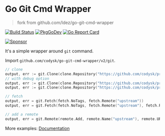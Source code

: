 # Go Git Cmd Wrapper

> fork from github.com/ldez/go-git-cmd-wrapper

[![Build Status](https://github.com/codysk/go-git-cmd-wrapper/workflows/Main/badge.svg?branch=main)](https://github.com/codysk/go-git-cmd-wrapper/actions)
[![PkgGoDev](https://pkg.go.dev/badge/github.com/codysk/go-git-cmd-wrapper)](https://pkg.go.dev/github.com/codysk/go-git-cmd-wrapper/v2)
[![Go Report Card](https://goreportcard.com/badge/github.com/codysk/go-git-cmd-wrapper)](https://goreportcard.com/report/github.com/codysk/go-git-cmd-wrapper)

[![Sponsor](https://img.shields.io/badge/Sponsor%20me-%E2%9D%A4%EF%B8%8F-pink.svg)](https://github.com/sponsors/codysk)

It's a simple wrapper around `git` command.

Import `github.com/codysk/go-git-cmd-wrapper/v2/git`.

```go
// clone
output, err := git.Clone(clone.Repository("https://github.com/codysk/prm"))
// with debug option
output, err := git.Clone(clone.Repository("https://github.com/codysk/prm"), git.Debug)
output, err := git.Clone(clone.Repository("https://github.com/codysk/prm"), git.Debugger(true))

// fetch
output, err = git.Fetch(fetch.NoTags, fetch.Remote("upstream"))
output, err = git.Fetch(fetch.NoTags, fetch.Remote("upstream"), fetch.RefSpec("master"))

// add a remote
output, err = git.Remote(remote.Add, remote.Name("upstream"), remote.URL("https://github.com/codysk/prm"))
```

More examples: [Documentation](https://pkg.go.dev/github.com/codysk/go-git-cmd-wrapper/v2/git)
